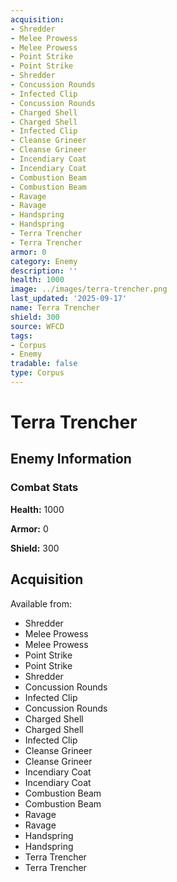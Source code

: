 ```yaml
---
acquisition:
- Shredder
- Melee Prowess
- Melee Prowess
- Point Strike
- Point Strike
- Shredder
- Concussion Rounds
- Infected Clip
- Concussion Rounds
- Charged Shell
- Charged Shell
- Infected Clip
- Cleanse Grineer
- Cleanse Grineer
- Incendiary Coat
- Incendiary Coat
- Combustion Beam
- Combustion Beam
- Ravage
- Ravage
- Handspring
- Handspring
- Terra Trencher
- Terra Trencher
armor: 0
category: Enemy
description: ''
health: 1000
image: ../images/terra-trencher.png
last_updated: '2025-09-17'
name: Terra Trencher
shield: 300
source: WFCD
tags:
- Corpus
- Enemy
tradable: false
type: Corpus
---
```


# Terra Trencher

## Enemy Information

### Combat Stats

**Health:** 1000

**Armor:** 0

**Shield:** 300

## Acquisition

Available from:
- Shredder
- Melee Prowess
- Melee Prowess
- Point Strike
- Point Strike
- Shredder
- Concussion Rounds
- Infected Clip
- Concussion Rounds
- Charged Shell
- Charged Shell
- Infected Clip
- Cleanse Grineer
- Cleanse Grineer
- Incendiary Coat
- Incendiary Coat
- Combustion Beam
- Combustion Beam
- Ravage
- Ravage
- Handspring
- Handspring
- Terra Trencher
- Terra Trencher

